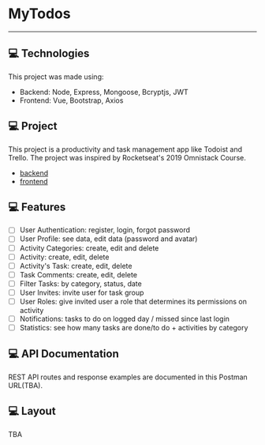 # MyTodos

<hr />

## 	💻 Technologies

This project was made using:
- Backend: Node, Express, Mongoose, Bcryptjs, JWT
- Frontend: Vue, Bootstrap, Axios

## 	💻 Project

This project is a productivity and task management app like Todoist and Trello.
The project was inspired by Rocketseat's 2019 Omnistack Course.
- [backend](https://github.com/rocketseat-education/curso-omnistack-back-end)
- [frontend](https://github.com/rocketseat-education/curso-omnistack-front-end)

## 	💻 Features

- [ ] User Authentication: register, login, forgot password
- [ ] User Profile: see data, edit data (password and avatar)
- [ ] Activity Categories: create, edit and delete
- [ ] Activity: create, edit, delete
- [ ] Activity's Task: create, edit, delete
- [ ] Task Comments: create, edit, delete
- [ ] Filter Tasks: by category, status, date
- [ ] User Invites: invite user for task group
- [ ] User Roles: give invited user a role that determines its permissions on activity
- [ ] Notifications: tasks to do on logged day / missed since last login
- [ ] Statistics: see how many tasks are done/to do + activities by category

## 	💻 API Documentation

REST API routes and response examples are documented in this Postman URL(TBA).

## 	💻 Layout

TBA